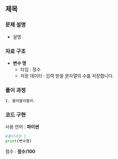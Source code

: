 ## 제목

### 문제 설명

- 설명

### 자료 구조

- **변수 명**
    - 타입 : 정수
    - 저장 데이터 : 입력 받을 문자열의 수를 저장합니다. 

### 풀이 과정

```txt
1. 블라블라블라.

```

### 코드 구현
사용 언어 : **파이썬**
```python
#풀이과정 1
print(변수명)
```
점수 : **점수/100**
